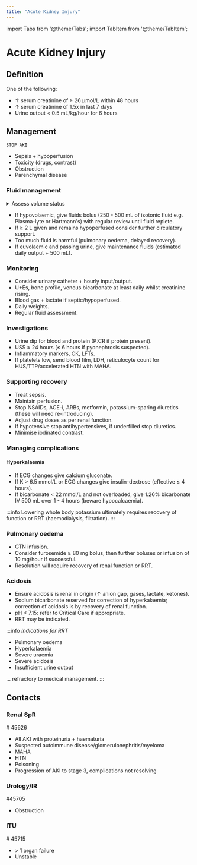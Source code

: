 ```yaml
--- 
title: "Acute Kidney Injury"
---
```


import Tabs from '@theme/Tabs';
import TabItem from '@theme/TabItem';

# Acute Kidney Injury

## Definition

One of the following:
- ↑ serum creatinine of ≥ 26 μmol/L within 48 hours
- ↑ serum creatinine of 1.5x in last 7 days
- Urine output < 0.5 mL/kg/hour for 6 hours

## Management

`STOP AKI`
- Sepsis + hypoperfusion
- Toxicity (drugs, contrast)
- Obstruction
- Parenchymal disease

### Fluid management

<details>
    <summary>Assess volume status</summary>
    <ul>
        <li>L/S BP</li>
        <li>HR</li>
        <li>JVP</li>
        <li>Cap refill</li>
        <li>Consciousness level</li>
        <li>Lactate</li>
        <li>Weight</li>
    </ul>
</details>

- If hypovolaemic, give fluids bolus (250 - 500 mL of isotonic fluid e.g. Plasma-lyte or Hartmann's) with regular review until fluid replete.
- If ≥ 2 L given and remains hypoperfused consider further circulatory support.
- Too much fluid is harmful (pulmonary oedema, delayed recovery).
- If euvolaemic and passing urine, give maintenance fluids (estimated daily output + 500 mL).

### Monitoring

- Consider urinary catheter + hourly input/output.
- U+Es, bone profile, venous bicarbonate at least daily whilst creatinine rising.
- Blood gas + lactate if septic/hypoperfused.
- Daily weights.
- Regular fluid assessment.

### Investigations

- Urine dip for blood and protein (P:CR if protein present).
- USS ≤  24 hours (≤ 6 hours if pyonephrosis suspected).
- Inflammatory markers, CK, LFTs.
- If platelets low, send blood film, LDH, reticulocyte count for HUS/TTP/accelerated HTN with MAHA.

### Supporting recovery

- Treat sepsis.
- Maintain perfusion.
- Stop NSAIDs, ACE-i, ARBs, metformin, potassium-sparing diuretics (these will need re-introducing).
- Adjust drug doses as per renal function. 
- If hypotensive stop antihypertensives, if underfilled stop diuretics.
- Minimise iodinated contrast.

### Managing complications

#### Hyperkalaemia

- If ECG changes give calcium gluconate.
- If K > 6.5 mmol/L or ECG changes give insulin-dextrose (effective ≤  4 hours).
- If bicarbonate < 22 mmol/L and not overloaded, give 1.26% bicarbonate IV 500 mL over 1 - 4 hours (beware hypocalcaemia).

:::info
Lowering whole body potassium ultimately requires recovery of function or RRT (haemodialysis, filtration).
:::

### Pulmonary oedema

- GTN infusion.
- Consider furosemide ≥ 80 mg bolus, then further boluses or infusion of 10 mg/hour if successful.
- Resolution will require recovery of renal function or RRT.

### Acidosis

- Ensure acidosis is renal in origin (↑ anion gap, gases, lactate, ketones).
- Sodium bicarbonate reserved for correction of hyperkalaemia; correction of acidosis is by recovery of renal function.
- pH < 7.15: refer to Critical Care if appropriate.
- RRT may be indicated.

:::info
_Indications for RRT_

- Pulmonary oedema
- Hyperkalaemia
- Severe uraemia
- Severe acidosis
- Insufficient urine output

... refractory to medical management.
:::

## Contacts

### Renal SpR 
\# 45626

- All AKI with proteinuria + haematuria
- Suspected autoimmune disease/glomerulonephritis/myeloma
- MAHA
- HTN
- Poisoning
- Progression of AKI to stage 3, complications not resolving

### Urology/IR
\#45705

- Obstruction

### ITU 
\# 45715
- \> 1 organ failure
- Unstable